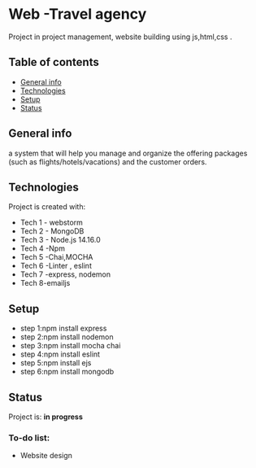 
# Web -Travel agency
Project in project management, website building using js,html,css .

## Table of contents
* [General info](#general-info)
* [Technologies](#technologies)
* [Setup](#setup)
* [Status](#status)


## General info
a system that will help you manage and organize the offering packages (such as flights/hotels/vacations) and the customer
orders.

## Technologies
Project is created with:
* Tech 1 - webstorm
* Tech 2 - MongoDB
* Tech 3 - Node.js 14.16.0
* Tech 4 -Npm
* Tech 5 -Chai,MOCHA
* Tech 6 -Linter , eslint
* Tech 7 -express, nodemon
* Tech 8-emailjs


## Setup
* step 1:npm install express
* step 2:npm install nodemon
* step 3:npm install mocha chai
* step 4:npm install eslint
* step 5:npm install ejs
* step 6:npm install mongodb



## Status
Project is: **in progress**
### To-do list:
* Website design


